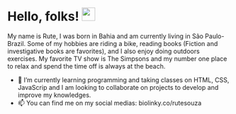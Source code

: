 # Hello, folks! <img src="https://raw.githubusercontent.com/MartinHeinz/MartinHeinz/master/wave.gif" width="30px"/>
My name is Rute, I was born in Bahia and am currently living in São Paulo-Brazil. Some of my hobbies are riding a bike, reading books (Fiction and investigative books are favorites), and I also enjoy doing outdoors exercises. My favorite TV show is The Simpsons and my number one place to relax and spend the time off is always at the beach.
- 🌱 I’m currently learning programming and taking classes on HTML, CSS, JavaScrip and I am looking to collaborate on projects to develop and improve my knowledges.
- 📫 You can find me on my social medias: biolinky.co/rutesouza
 

<!---
RuteSouza/RuteSouza is a ✨ special ✨ repository because its `README.md` (this file) appears on your GitHub profile.
You can click the Preview link to take a look at your changes.
--->

